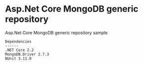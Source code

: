 # Asp.Net Core MongoDB generic repository
Asp.Net Core MongoDB generic repository sample

```
Dependencies
------
.NET Core 2.2
MongoDB.Driver 2.7.3
NUnit 3.11.0
```
